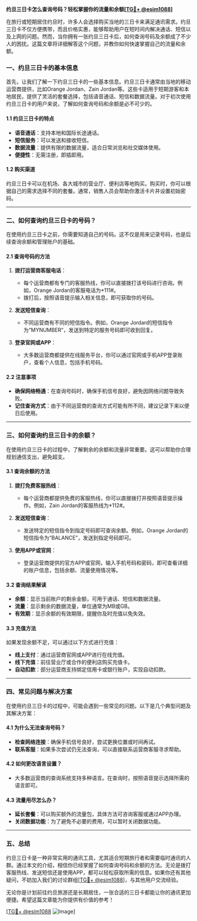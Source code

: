 **约旦三日卡怎么查询号码？轻松掌握你的流量和余额[[TG💪+ @esim1088](https://t.me/s/esim1088)]**

在旅行或短期居住约旦时，许多人会选择购买当地的三日卡来满足通讯需求。约旦三日卡不仅方便携带，而且价格实惠，能够帮助用户在短时间内解决通话、短信以及上网的问题。然而，当你拥有一张约旦三日卡后，如何查询号码及余额成了不少人的困扰。这篇文章将详细解答这个问题，并教你如何快速掌握自己的流量和余额。

### 一、约旦三日卡的基本信息

首先，让我们了解一下约旦三日卡的一些基本信息。约旦三日卡通常由当地的移动运营商提供，比如Orange Jordan、Zain Jordan等。这些卡适用于短期游客和本地居民，提供了灵活的套餐选择，包括语音通话、短信和数据流量。对于初次使用约旦三日卡的用户来说，了解如何查询号码和余额是必不可少的。

#### 1.1 约旦三日卡的特点
- **语音通话**：支持本地和国际长途通话。
- **短信服务**：可以发送和接收短信。
- **数据流量**：提供有限的数据流量，适合日常浏览和社交媒体使用。
- **便捷性**：无需注册，即插即用。

#### 1.2 购买渠道
约旦三日卡可以在机场、各大城市的营业厅、便利店等地购买。购买时，你可以根据自己的需求选择不同的套餐。通常，销售人员会帮助你激活卡片并设置初始密码。

---

### 二、如何查询约旦三日卡的号码？

在使用约旦三日卡之前，你需要知道自己的号码。这不仅是用来记录号码，也是后续查询余额和管理账户的基础。

#### 2.1 查询号码的方法
1. **拨打运营商客服电话**：
   - 每个运营商都有专门的客服热线，你可以直接拨打该号码进行咨询。例如，Orange Jordan的客服电话为*111#。
   - 拨打后，按照语音提示输入相关信息，即可获取你的号码。

2. **发送短信查询**：
   - 不同运营商有不同的短信指令。例如，Orange Jordan的短信指令为“MYNUMBER”，发送到特定的服务号码即可收到回复。

3. **登录官网或APP**：
   - 大多数运营商都提供在线服务平台，你可以通过官网或手机APP登录账户，查看个人信息，包括手机号码。

#### 2.2 注意事项
- **确保网络畅通**：在查询号码时，确保手机信号良好，避免因网络问题导致失败。
- **记住查询方式**：由于不同运营商的查询方式可能有所不同，建议记录下来以便日后使用。

---

### 三、如何查询约旦三日卡的余额？

在使用约旦三日卡的过程中，了解剩余的余额和流量非常重要。这可以帮助你合理规划通信支出，避免超支。

#### 3.1 查询余额的方法
1. **拨打免费客服热线**：
   - 每个运营商都提供免费的客服热线，你可以直接拨打并按照语音提示操作。例如，Zain Jordan的客服热线为*112#。

2. **发送短信查询**：
   - 发送特定的短信指令到指定号码即可查询余额。例如，Orange Jordan的短信指令为“BALANCE”，发送到指定号码即可。

3. **使用APP或官网**：
   - 登录运营商提供的官方APP或官网，输入手机号码和密码，即可查看详细的账户信息，包括余额、流量使用情况等。

#### 3.2 查询结果解读
- **余额**：显示当前账户的剩余金额，可用于通话、短信和数据流量。
- **流量**：显示剩余的数据流量，单位通常为MB或GB。
- **有效期**：显示余额的有效期限，提醒你及时充值以免失效。

#### 3.3 充值方法
如果发现余额不足，可以通过以下方式进行充值：
- **线上支付**：通过运营商官网或APP进行在线充值。
- **线下充值**：前往营业厅或合作的便利店购买充值卡。
- **自动扣款**：部分运营商支持绑定信用卡或银行账户，实现自动扣款。

---

### 四、常见问题与解决方案

在使用约旦三日卡的过程中，可能会遇到一些常见的问题。以下是几个典型问题及其解决方案：

#### 4.1 为什么无法查询号码？
- **检查网络连接**：确保手机信号良好，尝试更换位置或时间再试。
- **联系客服**：如果多次尝试仍无法查询，可以直接联系运营商客服寻求帮助。

#### 4.2 如何更改语言设置？
- 大多数运营商的查询系统支持多种语言。在查询时，按照语音提示选择所需的语言即可。

#### 4.3 流量用尽怎么办？
- **延长套餐**：可以购买额外的流量包，具体方法可咨询客服或通过APP办理。
- **关闭数据功能**：为了避免不必要的费用，可以暂时关闭数据功能。

---

### 五、总结

约旦三日卡是一种非常实用的通讯工具，尤其适合短期旅行者和需要临时通讯的人群。通过本文的介绍，相信你已经掌握了如何查询号码和余额的方法。无论是拨打客服热线、发送短信还是使用APP，都可以轻松获取所需的信息。如果你还有其他疑问，不妨加入我们的讨论群组[[TG💪+ @esim1088](https://t.me/s/esim1088)]，与其他用户交流经验。

无论你是计划前往约旦旅游还是长期居住，一张合适的三日卡都能让你的通讯更加便捷。希望这篇文章能为你提供有价值的参考！

[[TG💪+ @esim1088](https://t.me/s/esim1088) ![Image](https://i.postimg.cc/4NQfJmqS/Snipaste-2025-05-13-00-14-12.png)]